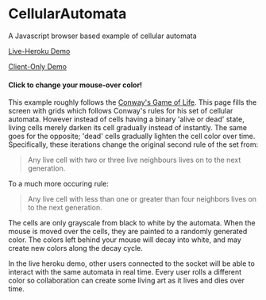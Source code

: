 # CellularAutomata
A Javascript browser based example of cellular automata

[Live-Heroku Demo](https://cellularautomata.herokuapp.com/)

[Client-Only Demo](https://people.rit.edu/dxl1720/ComputationalAesthetics/CellularAutomata/conwayMod.html)

#### Click to change your mouse-over color!

This example roughly follows the [Conway's Game of Life](https://en.wikipedia.org/wiki/Conway%27s_Game_of_Life). This page fills the screen with grids which follows Conway's rules for his set of cellular automata. However instead of cells having a binary 'alive or dead' state, living cells merely darken its cell gradually instead of instantly. The same goes for the opposite; 'dead' cells gradually lighten the cell color over time. Specifically, these iterations change the original second rule of the set from:

> Any live cell with two or three live neighbours lives on to the next generation.

To a much more occuring rule:

> Any live cell with less than one or greater than four neighbors lives on to the next generation.

The cells are only grayscale from black to white by the automata. When the mouse is moved over the cells, they are painted to a randomly generated color. The colors left behind your mouse will decay into white, and may create new colors along the decay cycle.

In the live heroku demo, other users connected to the socket will be able to interact with the same automata in real time. Every user rolls a different color so collaboration can create some living art as it lives and dies over time.
